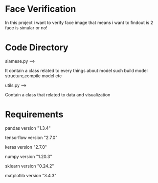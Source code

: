 # Face Verification

In this project i want to verify face image that means i want to findout is 2 face is simular or no!

# Code Directory

siamese.py ==> 

It contain a class related to every things about model such build model structure,compile model etc

utils.py ==>

Contain a class that related to data and visualization


# Requirements

pandas version "1.3.4"

tensorflow version "2.7.0"

keras version "2.7.0"

numpy version "1.20.3"

sklearn version "0.24.2"

matplotlib version "3.4.3"
